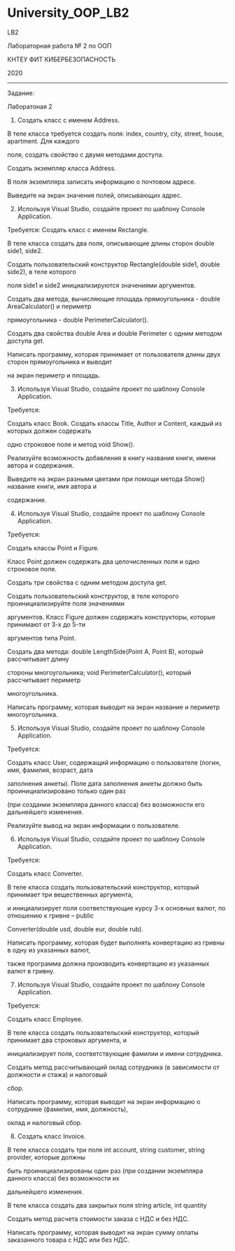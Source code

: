# University_OOP_LB2

LB2

Лабораторная работа № 2 по ООП

КНТЕУ ФИТ 
КИБЕРБЕЗОПАСНОСТЬ

2020

---------------------------------------------------------------------------------------------------------------------------------------------------------------------------------

Задание:

Лаборатоная 2

1. Создать класс с именем Address.

В теле класса требуется создать поля: index, country, city, street, house, apartment. Для каждого

поля, создать свойство с двумя методами доступа.

Создать экземпляр класса Address.

В поля экземпляра записать информацию о почтовом адресе.

Выведите на экран значения полей, описывающих адрес.

2. Используя Visual Studio, создайте проект по шаблону Console Application.

Требуется: Создать класс с именем Rectangle.

В теле класса создать два поля, описывающие длины сторон double side1, side2.

Создать пользовательский конструктор Rectangle(double side1, double side2), в теле которого

поля side1 и side2 инициализируются значениями аргументов.

Создать два метода, вычисляющие площадь прямоугольника - double AreaCalculator() и периметр

прямоугольника - double PerimeterCalculator().

Создать два свойства double Area и double Perimeter с одним методом доступа get.

Написать программу, которая принимает от пользователя длины двух сторон прямоугольника и выводит

на экран периметр и площадь.

3. Используя Visual Studio, создайте проект по шаблону Console Application.

Требуется:

Создать класс Book. Создать классы Title, Author и Content, каждый из которых должен содержать

одно строковое поле и метод void Show().

Реализуйте возможность добавления в книгу названия книги, имени автора и содержания.

Выведите на экран разными цветами при помощи метода Show() название книги, имя автора и

содержание.

4. Используя Visual Studio, создайте проект по шаблону Console Application.

Требуется:

Создать классы Point и Figure.

Класс Point должен содержать два целочисленных поля и одно строковое поле.

Создать три свойства с одним методом доступа get.

Создать пользовательский конструктор, в теле которого проинициализируйте поля значениями

аргументов. Класс Figure должен содержать конструкторы, которые принимают от 3-х до 5-ти

аргументов типа Point.

Создать два метода: double LengthSide(Point A, Point B), который рассчитывает длину

стороны многоугольника; void PerimeterCalculator(), который рассчитывает периметр

многоугольника.

Написать программу, которая выводит на экран название и периметр многоугольника.

5. Используя Visual Studio, создайте проект по шаблону Console Application.

Требуется:

Создать класс User, содержащий информацию о пользователе (логин, имя, фамилия, возраст, дата

заполнения анкеты). Поле дата заполнения анкеты должно быть проинициализировано только один раз

(при создании экземпляра данного класса) без возможности его дальнейшего изменения.

Реализуйте вывод на экран информации о пользователе.

6. Используя Visual Studio, создайте проект по шаблону Console Application.

Требуется:

Создать класс Converter.

В теле класса создать пользовательский конструктор, который принимает три вещественных аргумента,

и инициализирует поля соответствующие курсу 3-х основных валют, по отношению к гривне – public

Converter(double usd, double eur, double rub).

Написать программу, которая будет выполнять конвертацию из гривны в одну из указанных валют,

также программа должна производить конвертацию из указанных валют в гривну.

7. Используя Visual Studio, создайте проект по шаблону Console Application.

Требуется:

Создать класс Employee.

В теле класса создать пользовательский конструктор, который принимает два строковых аргумента, и

инициализирует поля, соответствующие фамилии и имени сотрудника.

Создать метод рассчитывающий оклад сотрудника (в зависимости от должности и стажа) и налоговый

сбор.

Написать программу, которая выводит на экран информацию о сотруднике (фамилия, имя, должность),

оклад и налоговый сбор.

8. Создать класс Invoice.

В теле класса создать три поля int account, string customer, string provider, которые должны

быть проинициализированы один раз (при создании экземпляра данного класса) без возможности их

дальнейшего изменения.

В теле класса создать два закрытых поля string article, int quantity

Создать метод расчета стоимости заказа с НДС и без НДС.

Написать программу, которая выводит на экран сумму оплаты заказанного товара с НДС или без НДС.
